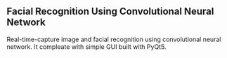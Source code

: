 ## Facial Recognition Using Convolutional Neural Network
Real-time-capture image and facial recognition using convolutional neural network. It compleate with simple GUI built with PyQt5. 
